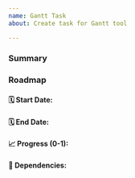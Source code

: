 ```yaml
---
name: Gantt Task
about: Create task for Gantt tool

---
```


### Summary

### Roadmap
#### 🗓 Start Date: 
#### 🗓 End Date:
#### 📈 Progress (0-1):
#### 📝 Dependencies:
